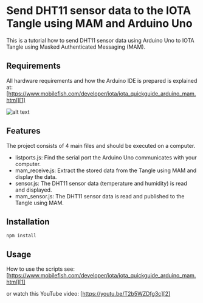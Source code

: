 # Send DHT11 sensor data to the IOTA Tangle using MAM and Arduino Uno

This is a tutorial how to send DHT11 sensor data using Arduino Uno to IOTA Tangle using Masked Authenticated Messaging (MAM).

## Requirements

All hardware requirements and how the Arduino IDE is prepared is explained at:  
[https://www.mobilefish.com/developer/iota/iota_quickguide_arduino_mam.html][1]

[1]: https://www.mobilefish.com/developer/iota/iota_quickguide_arduino_mam.html "Mobilefish.com"
[2]: https://youtu.be/T2b5WZDfg3c "YouTube video"

![alt text](https://www.mobilefish.com/images/developer/arduino_uno_dht11.jpg "DHT11 sensor connected to Arduino Uno")

## Features

The project consists of 4 main files and should be executed on a computer.
- listports.js: Find the serial port the Arduino Uno communicates with your computer.
- mam_receive.js: Extract the stored data from the Tangle using MAM and display the data.
- sensor.js: The DHT11 sensor data (temperature and humidity) is read and displayed.
- mam_sensor.js: The DHT11 sensor data is read and published to the Tangle using MAM.

## Installation

```
npm install
```

## Usage

How to use the scripts see:  
[https://www.mobilefish.com/developer/iota/iota_quickguide_arduino_mam.html][1]

or watch this YouTube video:
[https://youtu.be/T2b5WZDfg3c][2]
